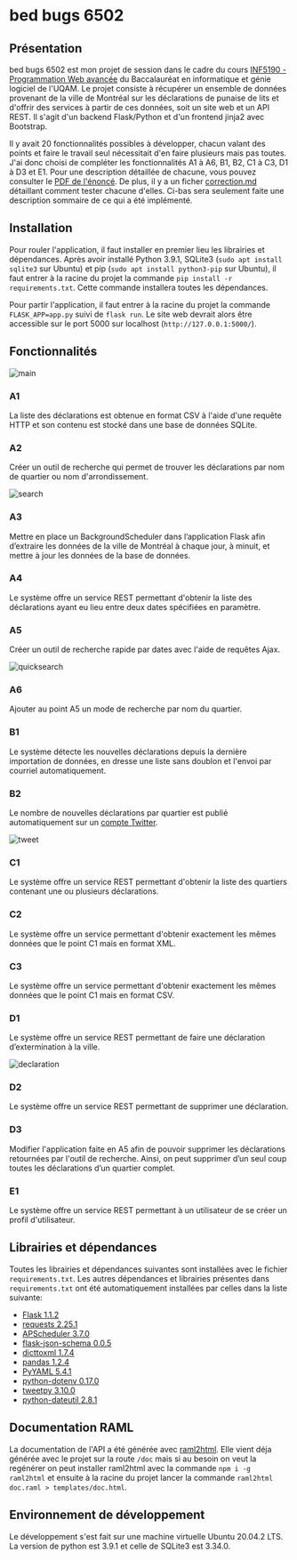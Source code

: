 # bed bugs 6502

## Présentation 

bed bugs 6502 est mon projet de session dans le cadre du cours [INF5190 - Programmation Web avancée](https://etudier.uqam.ca/cours?sigle=INF5190) du Baccalauréat en informatique et génie logiciel de l'UQAM. Le projet consiste à récupérer un ensemble de données provenant de la ville de Montréal sur les déclarations de punaise de lits et d'offrir des services à partir de ces données, soit un site web et un API REST. Il s'agit d'un backend Flask/Python et d'un frontend jinja2 avec Bootstrap.

Il y avait 20 fonctionnalités possibles à développer, chacun valant des points et faire le travail seul nécessitait d'en faire plusieurs mais pas toutes. J'ai donc choisi de compléter les fonctionnalités A1 à A6, B1, B2, C1 à C3, D1 à D3 et E1. Pour une description détaillée de chacune, vous pouvez consulter le [PDF de l'énoncé](enonce.pdf). De plus, il y a un ficher [correction.md](correction.md) détaillant comment tester chacune d'elles. Ci-bas sera seulement faite une description sommaire de ce qui a été implémenté.

## Installation

Pour rouler l'application, il faut installer en premier lieu les librairies et dépendances. Après avoir installé Python 3.9.1, SQLite3 (`sudo apt install sqlite3` sur Ubuntu) et pip (`sudo apt install python3-pip` sur Ubuntu), il faut entrer à la racine du projet la commande `pip install -r requirements.txt`. Cette commande installera toutes les dépendances.

Pour partir l'application, il faut entrer à la racine du projet la commande `FLASK_APP=app.py` suivi de `flask run`. Le site web devrait alors être accessible sur le port 5000 sur localhost (`http://127.0.0.1:5000/`).

## Fonctionnalités

![main](images/main.png)

### A1
La liste des déclarations est obtenue en format CSV à l'aide d'une requête HTTP et son contenu est stocké dans une base de données SQLite.

### A2
Créer un outil de recherche qui permet de trouver les déclarations par nom de quartier ou nom d'arrondissement.

![search](images/search.png)

### A3
Mettre en place un BackgroundScheduler dans l’application Flask afin d’extraire les données de la ville de Montréal à chaque jour, à minuit, et mettre à jour les données de la base de données.

### A4
Le système offre un service REST permettant d'obtenir la liste des déclarations ayant eu lieu entre deux dates spécifiées en paramètre.

### A5
Créer un outil de recherche rapide par dates avec l'aide de requêtes Ajax.

![quicksearch](images/quicksearch.png)

### A6
Ajouter au point A5 un mode de recherche par nom du quartier.

### B1
Le système détecte les nouvelles déclarations depuis la dernière importation de données, en dresse une liste sans doublon et l'envoi par courriel automatiquement.

### B2
Le nombre de nouvelles déclarations par quartier est publié automatiquement sur un [compte Twitter](https://twitter.com/6502Bed).

![tweet](images/tweet.png)

### C1
Le système offre un service REST permettant d'obtenir la liste des quartiers contenant une ou plusieurs déclarations.

### C2
Le système offre un service permettant d'obtenir exactement les mêmes données que le point C1 mais en format XML.

### C3
Le système offre un service permettant d'obtenir exactement les mêmes données que le point C1 mais en format CSV.

### D1
Le système offre un service REST permettant de faire une déclaration d’extermination à la ville.

![declaration](images/declaration.png)

### D2
Le système offre un service REST permettant de supprimer une déclaration.

### D3
Modifier l'application faite en A5 afin de pouvoir supprimer les déclarations retournées par l'outil de recherche. Ainsi, on peut supprimer d’un seul coup toutes les déclarations d’un quartier complet.

### E1
Le système offre un service REST permettant à un utilisateur de se créer un profil d'utilisateur.

## Librairies et dépendances

Toutes les librairies et dépendances suivantes sont installées avec le fichier `requirements.txt`. Les autres dépendances et librairies présentes dans `requirements.txt` ont été automatiquement installées par celles dans la liste suivante:

- [Flask 1.1.2](https://pypi.org/project/Flask/)
- [requests 2.25.1](https://pypi.org/project/requests/)
- [APScheduler 3.7.0](https://pypi.org/project/APScheduler/)
- [flask-json-schema 0.0.5](https://pypi.org/project/flask-json-schema/)
- [dicttoxml 1.7.4](https://pypi.org/project/dicttoxml/)
- [pandas 1.2.4](https://pypi.org/project/pandas/)
- [PyYAML 5.4.1](https://pypi.org/project/PyYAML/)
- [python-dotenv 0.17.0](https://pypi.org/project/python-dotenv/)
- [tweetpy 3.10.0](https://pypi.org/project/tweepy/)
- [python-dateutil 2.8.1](https://pypi.org/project/python-dateutil/)

## Documentation RAML

La documentation de l'API a été générée avec [raml2html](https://www.npmjs.com/package/raml2html). Elle vient déja générée avec le projet sur la route `/doc` mais si au besoin on veut la regénérer on peut installer raml2html avec la commande `npm i -g raml2html` et ensuite à la racine du projet lancer la commande `raml2html doc.raml > templates/doc.html`.

## Environnement de développement

Le développement s'est fait sur une machine virtuelle Ubuntu 20.04.2 LTS. La version de python est 3.9.1 et celle de SQLite3 est 3.34.0.
